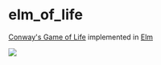 # elm_of_life

[Conway's Game of Life](https://en.wikipedia.org/wiki/Conway%27s_Game_of_Life) implemented in [Elm](https://elm-lang.org/)

![](https://media.giphy.com/media/9G1rTEAiIDPDLM2VVa/giphy.gif)
